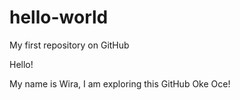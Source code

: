 # hello-world
My first repository on GitHub

Hello!

My name is Wira, I am exploring this GitHub
Oke Oce!
